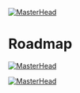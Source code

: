 
[![MasterHead](https://user-images.githubusercontent.com/64855541/135758397-513b4edf-a93f-477e-a78e-a80d7265bcd8.png)](Hello)

<h1 align="left"><b>Roadmap</b></h1>

[![MasterHead](https://media.licdn.com/dms/image/D5622AQEHHXua40zgNw/feedshare-shrink_800/0/1697642035036?e=2147483647&v=beta&t=pM5Fgx41DWHZNBjnsCaY1GPc-aC3Q92FK_Ntwuv8GZw)](Hello)

[![MasterHead](https://media.licdn.com/dms/image/D4D22AQGrqoEEHp_l5Q/feedshare-shrink_2048_1536/0/1708266926214?e=2147483647&v=beta&t=kfrqOaflwJb8JZFdIlx-pePjFsQ8lP6qXwa_-YZzInE)](Hello)

